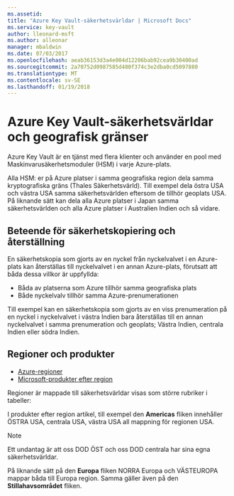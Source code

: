 ```yaml
---
ms.assetid: 
title: "Azure Key Vault-säkerhetsvärldar | Microsoft Docs"
ms.service: key-vault
author: lleonard-msft
ms.author: alleonar
manager: mbaldwin
ms.date: 07/03/2017
ms.openlocfilehash: aeab36153d3a4e004d12206bab92cea9b30400ad
ms.sourcegitcommit: 2a70752d0987585d480f374c3e2dba0cd5097880
ms.translationtype: MT
ms.contentlocale: sv-SE
ms.lasthandoff: 01/19/2018
---
```

# <a name="azure-key-vault-security-worlds-and-geographic-boundaries"></a>Azure Key Vault-säkerhetsvärldar och geografisk gränser

Azure Key Vault är en tjänst med flera klienter och använder en pool med Maskinvarusäkerhetsmoduler (HSM) i varje Azure-plats. 

Alla HSM: er på Azure platser i samma geografiska region dela samma kryptografiska gräns (Thales Säkerhetsvärld). Till exempel dela östra USA och västra USA samma säkerhetsvärlden eftersom de tillhör geoplats USA. På liknande sätt kan dela alla Azure platser i Japan samma säkerhetsvärlden och alla Azure platser i Australien Indien och så vidare. 

## <a name="backup-and-restore-behavior"></a>Beteende för säkerhetskopiering och återställning

En säkerhetskopia som gjorts av en nyckel från nyckelvalvet i en Azure-plats kan återställas till nyckelvalvet i en annan Azure-plats, förutsatt att båda dessa villkor är uppfyllda:

- Båda av platserna som Azure tillhör samma geografiska plats
- Både nyckelvalv tillhör samma Azure-prenumerationen

Till exempel kan en säkerhetskopia som gjorts av en viss prenumeration på en nyckel i nyckelvalvet i västra Indien bara återställas till en annan nyckelvalvet i samma prenumeration och geoplats; Västra Indien, centrala Indien eller södra Indien.

## <a name="regions-and-products"></a>Regioner och produkter

- [Azure-regioner](https://azure.microsoft.com/regions/)
- [Microsoft-produkter efter region](https://azure.microsoft.com/regions/services/)

Regioner är mappade till säkerhetsvärldar visas som större rubriker i tabeller:

I produkter efter region artikel, till exempel den **Americas** fliken innehåller ÖSTRA USA, centrala USA, västra USA all mappning för regionen USA. 

>[!NOTE]
>Ett undantag är att oss DOD ÖST och oss DOD centrala har sina egna säkerhetsvärldar. 

På liknande sätt på den **Europa** fliken NORRA Europa och VÄSTEUROPA mappar båda till Europa region. Samma gäller även på den **Stillahavsområdet** fliken.



